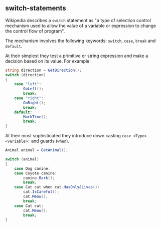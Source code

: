 ## switch-statements

Wikipedia describes a `switch` statement as "a type of selection control mechanism used to allow the value of a variable or expression to change the control flow of program".

The mechanism involves the following keywords: `switch`, `case`, `break` and `default`.

At their simplest they test a primitive or string expression and make a decision based on its value. For example:

```csharp
string direction = GetDirection();
switch (direction)
{
    case "left":
        GoLeft();
        break;
    case "right":
        GoRight();
        break;
    default:
        MarkTime();
        break;
}
```

At their most sophisticated they introduce down casting `case <Type> <variable>:` and guards (`when`).

```csharp
Animal animal = GetAnimal();

switch (animal)
{
    case Dog canine:
    case Coyote canine:
        canine.Bark();
        break;
    case Cat cat when cat.HasOnly8Lives():
        cat.IsCareful();
        cat.Meow();
        break;
    case Cat cat:
        cat.Meow();
        break;
}
```
